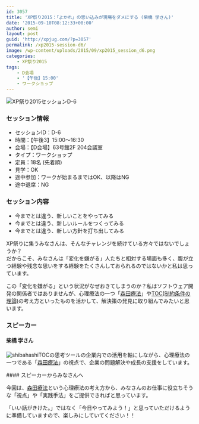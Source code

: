 ```yaml
---
id: 3057
title: 'XP祭り2015：「よかれ」の思い込みが現場をダメにする (柴橋 学さん)'
date: '2015-09-10T08:12:33+00:00'
author: semi
layout: post
guid: 'http://xpjug.com/?p=3057'
permalink: /xp2015-session-d6/
image: /wp-content/uploads/2015/09/xp2015_session_d6.png
categories:
    - XP祭り2015
tags:
    - D会場
    - '【午後】15:00'
    - ワークショップ
---
```


![XP祭り2015セッションD-6](http://xpjug.com/wp-content/uploads/2015/09/xp2015_session_d6.png)

### セッション情報

- セッションID：D-6
- 時間：【午後3】15:00～16:30
- 会場：【D会場】63号館2F 204会議室
- タイプ：ワークショップ
- 定員：18名 (先着順)
- 見学：OK
- 途中参加：ワークが始まるまではOK、以降はNG
- 途中退席：NG

### セッション内容

- 今までとは違う、新しいことをやってみる
- 今までとは違う、新しいルールをつくってみる
- 今までとは違う、新しい方針を打ち出してみる

XP祭りに集うみなさんは、そんなチャレンジを続けている方々ではないでしょうか？  
だからこそ、みなさんは「変化を嫌がる」人たちと相対する場面も多く、腹が立つ経験や残念な思いをする経験をたくさんしておられるのではないかと私は思っています。

この「変化を嫌がる」という状況がなぜおきてしまうのか？私はソフトウェア開発の関係者ではありませんが、心理療法の一つ「[森田療法](https://goo.gl/DB3Fpq)」や[TOC(制約条件の理論)](http://www.tocico.org/?page=toc)の考え方といったものを活かして、解決策の発見に取り組んでみたいと思います。

### スピーカー

#### 柴橋 学さん

![shibahashi](http://xpjug.com/wp-content/uploads/2015/09/shibahashi.png)TOCの思考ツールの企業内での活用を軸にしながら、心理療法の一つである「[森田療法](https://goo.gl/DB3Fpq)」の視点で、企業の問題解決や成長の支援をしています。

<div style="clear:both;"></div>#### スピーカーからみなさんへ

今回は、[森田療法](https://goo.gl/DB3Fpq)という心理療法の考え方から、みなさんのお仕事に役立ちそうな「視点」や「実践手法」をご提供できればと思っています。

「いい話がきけた。」ではなく「今日やってみよう！」と思っていただけるように準備していますので、楽しみにしていてください！！